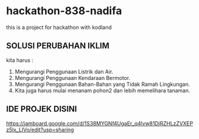 # hackathon-838-nadifa
this is a project for hackathon with kodland

## SOLUSI PERUBAHAN IKLIM
kita harus :
1. Mengurangi Penggunaan Listrik dan Air.
2. Mengurangi Penggunaan Kendaraan Bermotor.
3. Mengurangi Penggunaan Bahan-Bahan yang Tidak Ramah Lingkungan.
4. Kita juga harus mulai menanam pohon2 dan lebih memelihara tanaman.

## IDE PROJEK DISINI
https://jamboard.google.com/d/1S38MYGNf4UgaEr_q4lvw81DjRZHLzZVXEPz5lx_LlVo/edit?usp=sharing

